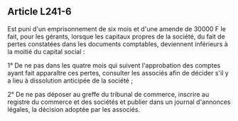 Article L241-6
----
Est puni d'un emprisonnement de six mois et d'une amende de 30000 F le fait,
pour les gérants, lorsque les capitaux propres de la société, du fait de pertes
constatées dans les documents comptables, deviennent inférieurs à la moitié du
capital social :

1° De ne pas dans les quatre mois qui suivent l'approbation des comptes ayant
fait apparaître ces pertes, consulter les associés afin de décider s'il y a lieu
à dissolution anticipée de la société ;

2° De ne pas déposer au greffe du tribunal de commerce, inscrire au registre du
commerce et des sociétés et publier dans un journal d'annonces légales, la
décision adoptée par les associés.
